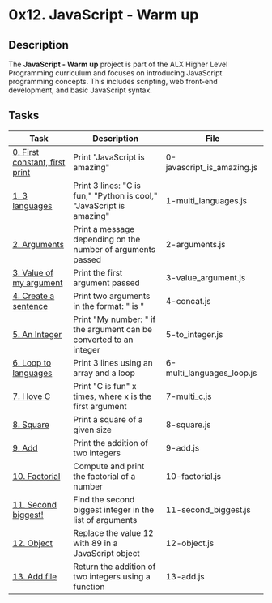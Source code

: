 # 0x12. JavaScript - Warm up

## Description
The **JavaScript - Warm up** project is part of the ALX Higher Level Programming curriculum and focuses on introducing JavaScript programming concepts. This includes scripting, web front-end development, and basic JavaScript syntax.

## Tasks
| Task | Description | File |
| ---- | ----------- | ---- |
| [0. First constant, first print](./0-javascript_is_amazing.js) | Print "JavaScript is amazing" | 0-javascript_is_amazing.js |
| [1. 3 languages](./1-multi_languages.js) | Print 3 lines: "C is fun," "Python is cool," "JavaScript is amazing" | 1-multi_languages.js |
| [2. Arguments](./2-arguments.js) | Print a message depending on the number of arguments passed | 2-arguments.js |
| [3. Value of my argument](./3-value_argument.js) | Print the first argument passed | 3-value_argument.js |
| [4. Create a sentence](./4-concat.js) | Print two arguments in the format: " is " | 4-concat.js |
| [5. An Integer](./5-to_integer.js) | Print "My number: " if the argument can be converted to an integer | 5-to_integer.js |
| [6. Loop to languages](./6-multi_languages_loop.js) | Print 3 lines using an array and a loop | 6-multi_languages_loop.js |
| [7. I love C](./7-multi_c.js) | Print "C is fun" x times, where x is the first argument | 7-multi_c.js |
| [8. Square](./8-square.js) | Print a square of a given size | 8-square.js |
| [9. Add](./9-add.js) | Print the addition of two integers | 9-add.js |
| [10. Factorial](./10-factorial.js) | Compute and print the factorial of a number | 10-factorial.js |
| [11. Second biggest!](./11-second_biggest.js) | Find the second biggest integer in the list of arguments | 11-second_biggest.js |
| [12. Object](./12-object.js) | Replace the value 12 with 89 in a JavaScript object | 12-object.js |
| [13. Add file](./13-add.js) | Return the addition of two integers using a function | 13-add.js |

